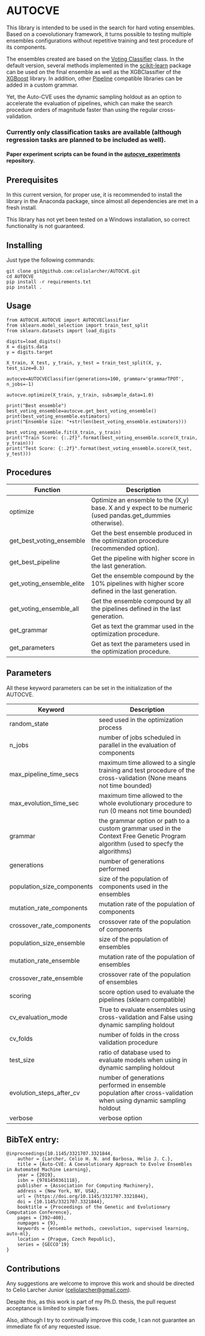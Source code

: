 # AUTOCVE 


This library is intended to be used in the search for hard voting ensembles. Based on a coevolutionary framework, it turns possible to testing multiple ensembles configurations without repetitive training and test procedure of its components.

The ensembles created are based on the [Voting Classifier](https://scikit-learn.org/stable/modules/generated/sklearn.ensemble.VotingClassifier.html) class. In the default version, several methods implemented in the [scikit-learn](https://github.com/scikit-learn/scikit-learn) package can be used on the final ensemble as well as  the XGBClassifier of the [XGBoost](https://github.com/dmlc/xgboost) library. In addition, other [Pipeline](https://scikit-learn.org/stable/modules/generated/sklearn.pipeline.Pipeline.html) compatible libraries can be added in a custom grammar. 

Yet, the Auto-CVE uses the dynamic sampling holdout as an option to accelerate the evaluation of pipelines, which can make the search procedure orders of magnitude faster than using the regular cross-validation.

### Currently only classification tasks are available (although regression tasks are planned to be included as well).

#### Paper experiment scripts can be found in the [autocve_experiments](https://github.com/celiolarcher/autocve_experiments) repository.

## Prerequisites

In this current version, for proper use, it is recommended to install the library in the Anaconda package, since almost all dependencies are met in a fresh install. 

This library has not yet been tested on a Windows installation, so correct functionality is not guaranteed. 

## Installing

Just type the following commands:

```
git clone git@github.com:celiolarcher/AUTOCVE.git
cd AUTOCVE
pip install -r requirements.txt
pip install .
```

## Usage

```
from AUTOCVE.AUTOCVE import AUTOCVEClassifier
from sklearn.model_selection import train_test_split
from sklearn.datasets import load_digits

digits=load_digits()
X = digits.data
y = digits.target

X_train, X_test, y_train, y_test = train_test_split(X, y, test_size=0.3)

autocve=AUTOCVEClassifier(generations=100, grammar='grammarTPOT', n_jobs=-1)

autocve.optimize(X_train, y_train, subsample_data=1.0)

print("Best ensemble")
best_voting_ensemble=autocve.get_best_voting_ensemble()
print(best_voting_ensemble.estimators)
print("Ensemble size: "+str(len(best_voting_ensemble.estimators)))

best_voting_ensemble.fit(X_train, y_train)
print("Train Score: {:.2f}".format(best_voting_ensemble.score(X_train, y_train)))
print("Test Score: {:.2f}".format(best_voting_ensemble.score(X_test, y_test)))
```

## Procedures

| Function      | Description |
| ------------- |-------------| 
| optimize      | Optimize an ensemble to the (X,y) base. X and y expect to be numeric (used pandas.get_dummies otherwise). |
| get_best_voting_ensemble     | Get the best ensemble produced in the optimization procedure (recommended option). |
| get_best_pipeline      | Get the pipeline with higher score in the last generation. |
| get_voting_ensemble_elite      | Get the ensemble compound by the 10% pipelines with higher score defined in the last generation. |
| get_voting_ensemble_all      | Get the ensemble compound by all the pipelines defined in the last generation. |
| get_grammar      | Get as text the grammar used in the optimization procedure. |
| get_parameters      | Get as text the parameters used in the optimization procedure. |


## Parameters

All these keyword parameters can be set in the initialization of the AUTOCVE.

| Keyword       | Description|
| ------------- |-------------| 
| random_state                  | seed used in the optimization process | 
| n_jobs                  | number of jobs scheduled in parallel in the evaluation of components  | 
| max_pipeline_time_secs        | maximum time allowed to a single training and test procedure of the cross-validation (None means not time bounded)  |
| max_evolution_time_sec        | maximum time allowed to the whole evolutionary procedure to run (0 means not time bounded) | 
| grammar  | the grammar option or path to a custom grammar used in the Context Free Genetic Program algorithm (used to specfy the algorithms) | 
| generations  | number of generations performed      | 
| population_size_components  | size of the population of components used in the ensembles | 
| mutation_rate_components  | mutation rate of the population of components | 
| crossover_rate_components  | crossover rate of the population of components | 
| population_size_ensemble  | size of the population of ensembles | 
| mutation_rate_ensemble  | mutation rate of the population of ensembles | 
| crossover_rate_ensemble  | crossover rate of the population of ensembles | 
| scoring  | score option used to evaluate the pipelines (sklearn compatible) | 
| cv_evaluation_mode | True to evaluate ensembles using cross-validation and False using dynamic sampling holdout |
| cv_folds  | number of folds in the cross validation procedure  | 
| test_size | ratio of database used to evaluate models when using in dynamic sampling holdout |
| evolution_steps_after_cv | number of generations performed in ensemble population after cross-validation when using dynamic sampling holdout |
| verbose  | verbose option | 



## BibTeX entry:

```
@inproceedings{10.1145/3321707.3321844,
    author = {Larcher, Celio H. N. and Barbosa, Helio J. C.},
    title = {Auto-CVE: A Coevolutionary Approach to Evolve Ensembles in Automated Machine Learning},
    year = {2019},
    isbn = {9781450361118},
    publisher = {Association for Computing Machinery},
    address = {New York, NY, USA},
    url = {https://doi.org/10.1145/3321707.3321844},
    doi = {10.1145/3321707.3321844},
    booktitle = {Proceedings of the Genetic and Evolutionary Computation Conference},
    pages = {392–400},
    numpages = {9},
    keywords = {ensemble methods, coevolution, supervised learning, auto-ml},
    location = {Prague, Czech Republic},
    series = {GECCO'19}
}
```


## Contributions

Any suggestions are welcome to improve this work and should be directed to Celio Larcher Junior (celiolarcher@gmail.com).

Despite this, as this work is part of my Ph.D. thesis, the pull request acceptance is limited to simple fixes. 

Also, although I try to continually improve this code, I can not guarantee an immediate fix of any requested issue.
